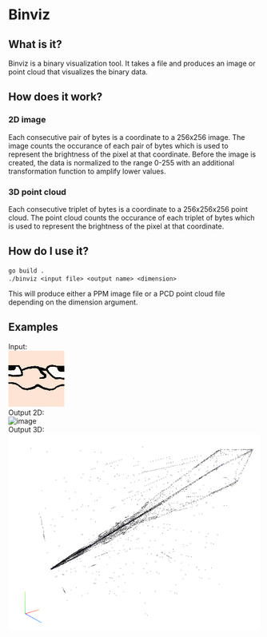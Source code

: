 # Binviz
## What is it?
Binviz is a binary visualization tool. It takes a file and produces an image or point cloud that visualizes the binary data.

## How does it work?
### 2D image
Each consecutive pair of bytes is a coordinate to a 256x256 image. The image counts the occurance of each pair of bytes which is used to represent the brightness of the pixel at that coordinate.
Before the image is created, the data is normalized to the range 0-255 with an additional transformation function to amplify lower values.

### 3D point cloud
Each consecutive triplet of bytes is a coordinate to a 256x256x256 point cloud. The point cloud counts the occurance of each triplet of bytes which is used to represent the brightness of the pixel at that coordinate.

## How do I use it?
```
go build .
./binviz <input file> <output name> <dimension>
```
This will produce either a PPM image file or a PCD point cloud file depending on the dimension argument.

## Examples
Input: <br>
![zezin](https://github.com/gralp-1/binviz/blob/main/examples/zezin.gif) <br>
Output 2D: <br>
![image](https://github.com/gralp-1/binviz/assets/62028969/a867a475-ef86-426f-be10-e274bd8ec6f6) <br>
Output 3D: <br>
![image](https://github.com/gralp-1/binviz/blob/main/examples/binviz-zezin-3D.png)
